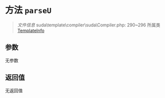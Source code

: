 # 方法 `parseU`

> *文件信息* suda\template\compiler\suda\Compiler.php: 290~296
> 所属类 [TemplateInfo](../TemplateInfo.md)




## 参数


无参数


## 返回值

无返回值
